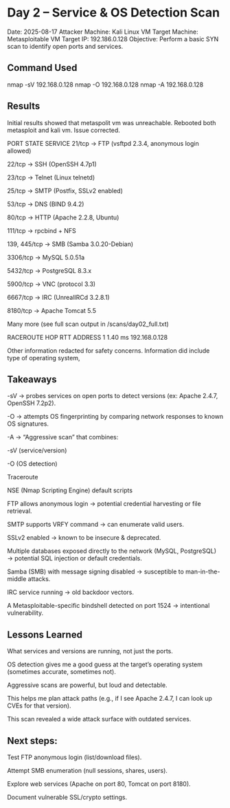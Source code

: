 # Day 2 – Service & OS Detection Scan

Date: 2025-08-17
Attacker Machine: Kali Linux VM
Target Machine: Metasploitable VM
Target IP: 192.186.0.128
Objective: Perform a basic SYN scan to identify open ports and services.

## Command Used

nmap -sV 192.168.0.128
nmap -O 192.168.0.128
nmap -A 192.168.0.128

## Results
Initial results showed that metaspolit vm was unreachable. Rebooted both metasploit and kali vm. Issue corrected.

PORT     STATE SERVICE
21/tcp → FTP (vsftpd 2.3.4, anonymous login allowed)

22/tcp → SSH (OpenSSH 4.7p1)

23/tcp → Telnet (Linux telnetd)

25/tcp → SMTP (Postfix, SSLv2 enabled)

53/tcp → DNS (BIND 9.4.2)

80/tcp → HTTP (Apache 2.2.8, Ubuntu)

111/tcp → rpcbind + NFS

139, 445/tcp → SMB (Samba 3.0.20-Debian)

3306/tcp → MySQL 5.0.51a

5432/tcp → PostgreSQL 8.3.x

5900/tcp → VNC (protocol 3.3)

6667/tcp → IRC (UnrealIRCd 3.2.8.1)

8180/tcp → Apache Tomcat 5.5

Many more (see full scan output in /scans/day02_full.txt)

RACEROUTE
HOP RTT     ADDRESS
1   1.40 ms 192.168.0.128

Other information redacted for safety concerns. Information did include type of operating system, 



## Takeaways
-sV → probes services on open ports to detect versions (ex: Apache 2.4.7, OpenSSH 7.2p2).

-O → attempts OS fingerprinting by comparing network responses to known OS signatures.

-A → “Aggressive scan” that combines:

-sV (service/version)

-O (OS detection)

Traceroute

NSE (Nmap Scripting Engine) default scripts

FTP allows anonymous login → potential credential harvesting or file retrieval.

SMTP supports VRFY command → can enumerate valid users.

SSLv2 enabled → known to be insecure & deprecated.

Multiple databases exposed directly to the network (MySQL, PostgreSQL) → potential SQL injection or default credentials.

Samba (SMB) with message signing disabled → susceptible to man-in-the-middle attacks.

IRC service running → old backdoor vectors.

A Metasploitable-specific bindshell detected on port 1524 → intentional vulnerability.


## Lessons Learned

What services and versions are running, not just the ports.

OS detection gives me a good guess at the target’s operating system (sometimes accurate, sometimes not).

Aggressive scans are powerful, but loud and detectable.

This helps me plan attack paths (e.g., if I see Apache 2.4.7, I can look up CVEs for that version).

This scan revealed a wide attack surface with outdated services.

## Next steps:

Test FTP anonymous login (list/download files).

Attempt SMB enumeration (null sessions, shares, users).

Explore web services (Apache on port 80, Tomcat on port 8180).

Document vulnerable SSL/crypto settings.
